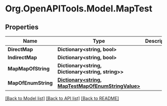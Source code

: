 # Org.OpenAPITools.Model.MapTest

## Properties

Name | Type | Description | Notes
------------ | ------------- | ------------- | -------------
**DirectMap** | **Dictionary&lt;string, bool&gt;** |  | [optional] 
**IndirectMap** | **Dictionary&lt;string, bool&gt;** |  | [optional] 
**MapMapOfString** | **Dictionary&lt;string, Dictionary&lt;string, string&gt;&gt;** |  | [optional] 
**MapOfEnumString** | [**Dictionary&lt;string, MapTestMapOfEnumStringValue&gt;**](MapTestMapOfEnumStringValue.md) |  | [optional] 

[[Back to Model list]](../README.md#documentation-for-models) [[Back to API list]](../README.md#documentation-for-api-endpoints) [[Back to README]](../README.md)

